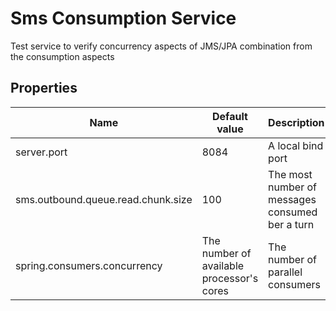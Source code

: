 # Sms Consumption Service

Test service to verify concurrency aspects of JMS/JPA combination from the consumption aspects

## Properties

| Name | Default value | Description | 
| --- | --- | --- |
| server.port | 8084 | A local bind port |
| sms.outbound.queue.read.chunk.size | 100 | The most number of messages consumed ber a turn  |
| spring.consumers.concurrency | The number of available processor's cores | The number of parallel consumers |
     